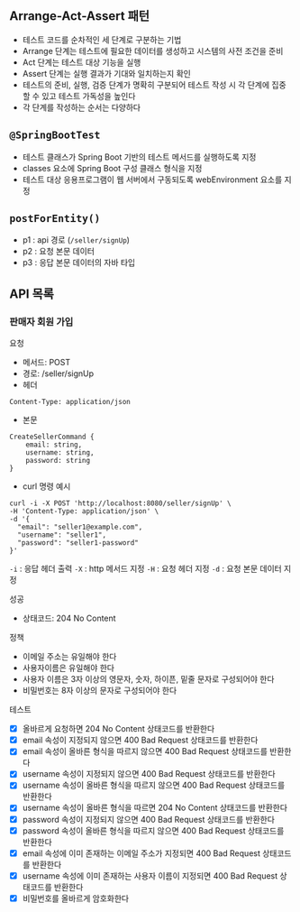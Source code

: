 ## Arrange-Act-Assert 패턴
- 테스트 코드를 순차적인 세 단계로 구분하는 기법
- Arrange 단계는 테스트에 필요한 데이터를 생성하고 시스템의 사전 조건을 준비
- Act 단계는 테스트 대상 기능을 실행
- Assert 단계는 실행 결과가 기대와 일치하는지 확인
- 테스트의 준비, 실행, 검증 단계가 명확히 구분되어 테스트 작성 시 각 단계에 집중할 수 있고 테스트 가독성을 높인다
- 각 단계를 작성하는 순서는 다양하다

## `@SpringBootTest`
- 테스트 클래스가 Spring Boot 기반의 테스트 메서드를 실행하도록 지정
- classes 요소에 Spring Boot 구성 클래스 형식을 지정
- 테스트 대상 응용프로그램이 웹 서버에서 구동되도록 webEnvironment 요소를 지정

## `postForEntity()`
- p1 : api 경로 (`/seller/signUp`)
- p2 : 요청 본문 데이터
- p3 : 응답 본문 데이터의 자바 타입


## API 목록
### 판매자 회원 가입
요청
- 메서드: POST
- 경로: /seller/signUp
- 헤더
```
Content-Type: application/json
```
- 본문
```
CreateSellerCommand {
    email: string,
    username: string,
    password: string
}
```
- curl 명령 예시
```shell
curl -i -X POST 'http://localhost:8080/seller/signUp' \
-H 'Content-Type: application/json' \
-d '{
  "email": "seller1@example.com",
  "username": "seller1",
  "password": "seller1-password"
}'
```

`-i` : 응답 헤더 출력
`-X` : http 메서드 지정
`-H` : 요청 헤더 지정
`-d` : 요청 본문 데이터 지정

성공
- 상태코드: 204 No Content

정책
- 이메일 주소는 유일해야 한다
- 사용자이름은 유일해야 한다
- 사용자 이름은 3자 이상의 영문자, 숫자, 하이픈, 밑줄 문자로 구성되어야 한다
- 비밀번호는 8자 이상의 문자로 구성되어야 한다

테스트
- [x] 올바르게 요청하면 204 No Content 상태코드를 반환한다
- [x] email 속성이 지정되지 않으면 400 Bad Request 상태코드를 반환한다
- [x] email 속성이 올바른 형식을 따르지 않으면 400 Bad Request 상태코드를 반환한다
- [x] username 속성이 지정되지 않으면 400 Bad Request 상태코드를 반환한다
- [x] username 속성이 올바른 형식을 따르지 않으면 400 Bad Request 상태코드를 반환한다
- [x] username 속성이 올바른 형식을 따르면 204 No Content 상태코드를 반환한다
- [x] password 속성이 지정되지 않으면 400 Bad Request 상태코드를 반환한다
- [x] password 속성이 올바른 형식을 따르지 않으면 400 Bad Request 상태코드를 반환한다
- [x] email 속성에 이미 존재하는 이메일 주소가 지정되면 400 Bad Request 상태코드를 반환한다
- [x] username 속성에 이미 존재하는 사용자 이름이 지정되면 400 Bad Request 상태코드를 반환한다
- [x] 비밀번호를 올바르게 암호화한다